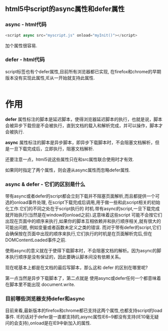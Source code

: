 ## html5中script的async属性和defer属性

### async - html代码

```javascript
<script async src="myscript.js" onload="myInit()"></script>
```

加个属性很容易.

### defer - html代码

script标签也有个defer属性,目前所有浏览器都已实现, 在firefox和chrome的早期版本没有实现此属性,IE从一开始就支持此属性.

```javascript

```

# 作用

**defer** 属性标注的脚本是延迟脚本，使得浏览器延迟脚本的执行，也就是说，脚本会被异步下载但是不会被执行，直到文档的载入和解析完成，并可以操作，脚本才会被执行.

**async** 属性标注的脚本是异步脚本，即异步下载脚本时，不会阻塞文档解析，但是一旦下载完成后，立即执行，阻塞文档解析.

还要注意一点，html5说这些属性只在和src属性联合使用时才有效.

如果同时指定了两个属性，则会遵从async属性而忽略defer属性.

### async & defer - 它们的区别是什么

带有async或者defer的script都会立刻下载并不阻塞页面解析,而且都提供一个可选的onload事件处理, 在script下载完成后调用,用于做一些和此script相关的初始化工作.它们的不同之处在于script执行的 时机.带有async的script,一旦下载完成就开始执行(当然是在window的onload之前).这意味着这些script 可能不会按它们出现在页面中的顺序来执行,如果你的脚本互相依赖并和执行顺序相关,就有很大的可能出问题, 例如变量或者函数未定义之类的错误. 而对于带有defer的script,它们会确保按在页面中出现的顺序来执行,它们执行的时机是在页面解析完后,但在 DOMContentLoaded事件之前.

使用async的意义就在于使得下载脚本时，不会阻塞文档的解析。因为async的脚本执行顺序是没有保证的，因此要确认脚本间没有依赖关系。

现在呢基本上都是在文档的最后写脚本，那么这和 defer 的区别在哪里呢?

第一点当然是异步下载脚本了，第二点就是 使用async或defer任何一个都意味着在脚本里不能出现 document.write.

### 目前哪些浏览器支持defer和async

目前来看,最新版本的firefox和chrome都已支持这两个属性,也都支持script的load事件. IE的话对于defer是一直都支持的,async属性IE6~9都没有支持(IE10毫无疑问的会支持),onload是在IE9中新加入的属性.